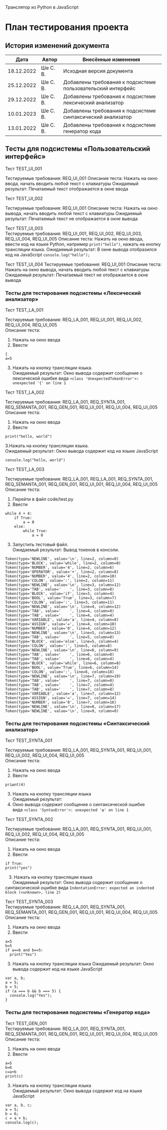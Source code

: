 Транслятор из Python в JavaScript

# План тестирования проекта

## История изменений документа

| Дата       | Автор         | Внесённые изменения       |
|------------|---------------|---------------------------|
| 18.12.2022 | Ше С. В. | Исходная версия документа |
| 25.12.2022 | Ше С. В. | Добавлены требования к подсистеме пользовательский интерфейс|
| 29.12.2022 | Ше С. В. | Добавлены требования к подсистеме лексический анализатор|
| 10.01.2023 | Ше С. В. | Добавлены требования к подсистеме синтаксический анализатор|
| 13.01.2022 | Ше С. В. | Добавлены требования к подсистеме генератор кода|

## Тесты для подсистемы «Пользовательский интерфейс»

Тест TEST_UI_001

Тестируемые требования: REQ_UI_001
Описание теста: Нажать на окно ввода, начать вводить любой текст с клавиатуры
Ожидаемый результат: Печатаемый текст отображается в окне ввода

Тест TEST_UI_002

Тестируемые требования: REQ_UI_001
Описание теста: Нажать на окно вывода, начать вводить любой текст с клавиатуры
Ожидаемый результат: Печатаемый текст не отображается в окне вывода

Тест TEST_UI_003  
Тестируемые требования: REQ_UI_001, REQ_UI_002, REQ_UI_003, REQ_UI_004,  REQ_UI_005
Описание теста: Нажать на окно ввода, ввести код на языке Python, например `print("hello")`, нажать на кнопку трансляции языка.
Ожидаемый результат: В окне вывода отобразился код на JavaScript `console.log("hello");`

Тест TEST_UI_004
Тестируемые требования: REQ_UI_001
Описание теста: Нажать на окно вывода, начать вводить любой текст с клавиатуры
Ожидаемый результат: Печатаемый текст не отображается в окне вывода

### **Тесты для тестирования подсистемы «Лексический анализатор»**

Тест TEST_LA_001  

Тестируемые требования: REQ_LA_001, REQ_UI_001, REQ_UI_002, REQ_UI_004, REQ_UI_005  
Описание теста:  
1. Нажать на окно ввода  
2. Ввести
```
{
a=5
```
3. Нажать на кнопку трансляции языка.  
 Ожидаемый результат: Окно вывода содержит сообщение о лексической ошибке вида `<class 'UnexpectedTokenError'>: unexpected '{' on line 1`

Тест TEST_LA_002  

Тестируемые требования: REQ_LA_001, REQ_SYNTA_001, REQ_SEMANTA_001, REQ_GEN_001, REQ_UI_001, REQ_UI_004, REQ_UI_005  
Описание теста:  
1. Нажать на окно ввода  
2. Ввести
```
print("hello, world")
```
3.Нажать на кнопку трансляции языка.  
Ожидаемый результат:  Окно вывода содержит код на языке JavaScript
```
console.log("hello, world")
```

Тест TEST_LA_003

Тестируемые требования: REQ_LA_001, REQ_LA_001, REQ_SYNTA_001, REQ_SEMANTA_001, REQ_GEN_001, REQ_UI_001, REQ_UI_004, REQ_UI_005  
Описание теста:  
1. Перейти в файл code/test.py
2. Ввести
```
while 4 + 4:  
    if True:
	    a = 0
	else:        
		while True:
			a = 0
```
3. Запустить тестовый файл.  
Ожидаемый результат:  Вывод токенов в консоли.
```
Token(type='NEWLINE', value='\n', line=2, column=0)
Token(type='BLOCK', value='while', line=2, column=0)
Token(type='NUMBER', value='4', line=2, column=6)
Token(type='OPERATOR', value='+', line=2, column=8)
Token(type='NUMBER', value='4', line=2, column=10)
Token(type='COLON', value=':', line=2, column=11)
Token(type='NEWLINE', value='\n', line=3, column=12)
Token(type='TAB', value='    ', line=3, column=0)
Token(type='BLOCK', value='if', line=3, column=4)
Token(type='BOOL', value='True', line=3, column=7)
Token(type='COLON', value=':', line=3, column=11)
Token(type='NEWLINE', value='\n', line=4, column=12)
Token(type='TAB', value='    ', line=4, column=0)
Token(type='TAB', value='    ', line=4, column=4)
Token(type='VARIABLE', value='a', line=4, column=8)
Token(type='ASSIGN', value='=', line=4, column=10)
Token(type='NUMBER', value='0', line=4, column=12)
Token(type='NEWLINE', value='\n', line=5, column=13)
Token(type='TAB', value='    ', line=5, column=0)
Token(type='BLOCK', value='else', line=5, column=4)
Token(type='COLON', value=':', line=5, column=8)
Token(type='NEWLINE', value='\n', line=6, column=9)
Token(type='TAB', value='    ', line=6, column=0)
Token(type='TAB', value='    ', line=6, column=4)
Token(type='BLOCK', value='while', line=6, column=8)
Token(type='BOOL', value='True', line=6, column=14)
Token(type='COLON', value=':', line=6, column=18)
Token(type='NEWLINE', value='\n', line=7, column=19)
Token(type='TAB', value='    ', line=7, column=0)
Token(type='TAB', value='    ', line=7, column=4)
Token(type='TAB', value='    ', line=7, column=8)
Token(type='VARIABLE', value='a', line=7, column=12)
Token(type='ASSIGN', value='=', line=7, column=14)
Token(type='NUMBER', value='0', line=7, column=16)
Token(type='NEWLINE', value='\n', line=8, column=17)
Token(type='NEWLINE', value='\n', line=9, column=0)
```
### **Тесты для тестирования подсистемы «Синтаксический анализатор»**

Тест TEST_SYNTA_001  

Тестируемые требования: REQ_LA_001, REQ_SYNTA_001, REQ_UI_001, REQ_UI_002, REQ_UI_004, REQ_UI_005  
Описание теста:  
1. Нажать на окно ввода  
2. Ввести

```
priшnt(4)
```

3. Нажать на кнопку трансляции языка  
Ожидаемый результат:  
1. Окно вывода содержит сообщение о синтаксической ошибке вида `<class 'SyntaxError'>: unexpected 'ш' on line 1`  

Тест TEST_SYNTA_002  

Тестируемые требования: REQ_LA_001, REQ_SYNTA_001, REQ_UI_001, REQ_UI_002, REQ_UI_004, REQ_UI_005  
Описание теста:  
1. Нажать на окно ввода  
2. Ввести
```
if True:
print("yes")  
```
   3. Нажать на кнопку трансляции языка  
      Ожидаемый результат: Окно вывода содержит сообщение о синтаксической ошибке вида `IndentationError: expected an indented block (<unknown>, line 2)`

Тест TEST_SYNTA_003  
Тестируемые требования: REQ_LA_001, REQ_SYNTA_001, REQ_SEMANTA_001, REQ_GEN_001, REQ_UI_001, REQ_UI_004, REQ_UI_005  
Описание теста:  
1. Нажать на окно ввода  
2. Ввести
```
a=5
b=5
if a==b and b==5:
  print("Yes")
```
3. Нажать на кнопку трансляции языка 
Ожидаемый результат: Окно вывода содержит код на языке JavaScript
```
var a, b;
a = 5;
b = 5;
if (a === b && b === 5) {
  console.log("Yes");
}
```

### **Тесты для тестирования подсистемы «Генератор кода»**

Тест TEST_GEN_001  
Тестируемые требования: REQ_LA_001, REQ_SYNTA_001, REQ_SEMANTA_001, REQ_GEN_001, REQ_UI_001, REQ_UI_004, REQ_UI_005  
Описание теста:  
1. Нажать на окно ввода  
2. Ввести
```
a=5
b=6
c=a+b
print(c)
```
3. Нажать на кнопку трансляции языка  
Ожидаемый результат: Окно вывода содержит код на языке JavaScript
```
var a, b, c;
a = 5;
b = 6;
c = a + b;
console.log(c);
```
